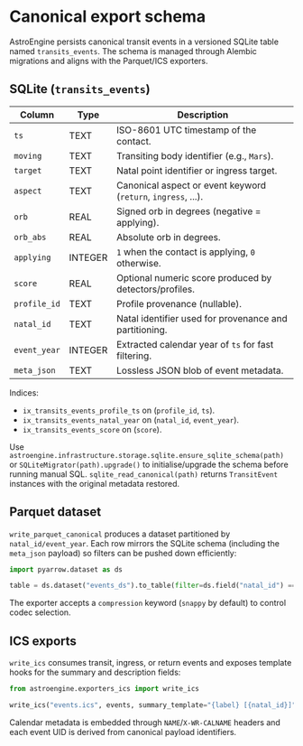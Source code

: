 # Canonical export schema

AstroEngine persists canonical transit events in a versioned SQLite table named
`transits_events`. The schema is managed through Alembic migrations and aligns
with the Parquet/ICS exporters.

## SQLite (`transits_events`)

| Column       | Type     | Description                                                     |
| ------------ | -------- | --------------------------------------------------------------- |
| `ts`         | TEXT     | ISO-8601 UTC timestamp of the contact.                          |
| `moving`     | TEXT     | Transiting body identifier (e.g., `Mars`).                      |
| `target`     | TEXT     | Natal point identifier or ingress target.                      |
| `aspect`     | TEXT     | Canonical aspect or event keyword (`return`, `ingress`, ...).   |
| `orb`        | REAL     | Signed orb in degrees (negative = applying).                    |
| `orb_abs`    | REAL     | Absolute orb in degrees.                                        |
| `applying`   | INTEGER  | `1` when the contact is applying, `0` otherwise.                |
| `score`      | REAL     | Optional numeric score produced by detectors/profiles.          |
| `profile_id` | TEXT     | Profile provenance (nullable).                                  |
| `natal_id`   | TEXT     | Natal identifier used for provenance and partitioning.          |
| `event_year` | INTEGER  | Extracted calendar year of `ts` for fast filtering.             |
| `meta_json`  | TEXT     | Lossless JSON blob of event metadata.                           |

Indices:

- `ix_transits_events_profile_ts` on (`profile_id`, `ts`).
- `ix_transits_events_natal_year` on (`natal_id`, `event_year`).
- `ix_transits_events_score` on (`score`).

Use `astroengine.infrastructure.storage.sqlite.ensure_sqlite_schema(path)` or
`SQLiteMigrator(path).upgrade()` to initialise/upgrade the schema before
running manual SQL. `sqlite_read_canonical(path)` returns `TransitEvent`
instances with the original metadata restored.

## Parquet dataset

`write_parquet_canonical` produces a dataset partitioned by
`natal_id/event_year`. Each row mirrors the SQLite schema (including the
`meta_json` payload) so filters can be pushed down efficiently:

```python
import pyarrow.dataset as ds

table = ds.dataset("events_ds").to_table(filter=ds.field("natal_id") == "n001")
```

The exporter accepts a `compression` keyword (`snappy` by default) to control
codec selection.

## ICS exports

`write_ics` consumes transit, ingress, or return events and exposes template
hooks for the summary and description fields:

```python
from astroengine.exporters_ics import write_ics

write_ics("events.ics", events, summary_template="{label} [{natal_id}]")
```

Calendar metadata is embedded through `NAME`/`X-WR-CALNAME` headers and each
event UID is derived from canonical payload identifiers.
